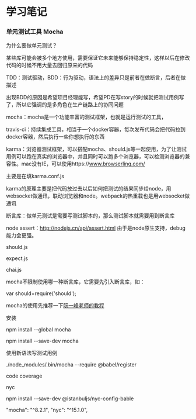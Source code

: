 # 学习笔记

### 单元测试工具 Mocha

为什么要做单元测试？

某些库可能会被多个地方使用，需要保证它未来能够保持稳定性，这样以后在修改代码的时候不用大量去回归原来的代码

TDD：测试驱动，BDD：行为驱动，语法上的差异只是前者在做断言，后者在做描述

出现BDD的原因是希望项目经理能写，希望PD在写story的时候就把测试用例写了，所以它强调的是多角色在生产链路上的协同问题

mocha：mocha是一个功能丰富的测试框架，也就是运行测试的工具，

travis-ci：持续集成工具，相当于一个docker容器，每次发布代码会把代码拉到docker容器，然后执行一些你想执行的东西

karma：浏览器测试框架，可以搭配mocha、should.js等一起使用，为了让测试用例可以跑在真实的浏览器中，并且同时可以跑多个浏览器，可以检测浏览器的兼容性。mac没有IE，可以使用https://www.browserling.com/

主要是在填karma.conf.js

karma的原理主要是把代码放过去以后如何把测试的结果同步给node，用websocket做通讯，联动浏览器和node。webpack的热重载也是用websocket做通讯

断言库：做单元测试是需要写测试脚本的，那么测试脚本就需要用到断言库

node assert：http://nodejs.cn/api/assert.html  由于是node原生支持，debug能力会更强。

should.js

expect.js

chai.js

mocha不限制使用哪一种断言库，它需要先引入断言库，如：

var should=require('should');

mocha的使用先推荐一下[阮一峰老师的教程](http://www.ruanyifeng.com/blog/2015/12/a-mocha-tutorial-of-examples.html)

安装

npm install --global mocha

npm install --save-dev mocha

使用新语法写测试用例

./node_modules/.bin/mocha --require @babel/register

code coverage

nyc

npm install --save-dev @istanbuljs/nyc-config-bable

"mocha": "^8.2.1",
"nyc": "^15.1.0",

